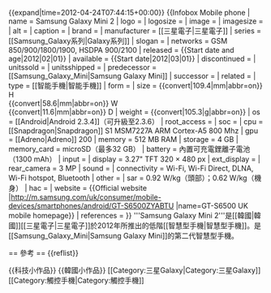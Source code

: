 {{expand|time=2012-04-24T07:44:15+00:00}}
{{Infobox Mobile phone
| name          = Samsung Galaxy Mini 2
| logo          =
| logosize      =
| image         =
| imagesize     =
| alt           =
| caption       =
| brand         =
| manufacturer  = [[三星電子|三星電子]]
| series        = [[Samsung_Galaxy系列|Galaxy系列]]
| slogan        = <!-- Phone-specific slogan; must cite source-->
| networks      = GSM 850/900/1800/1900, HSDPA 900/2100
| released      = {{Start date and age|2012|02|01}}
| available     = {{Start date|2012|03|01}}
| discontinued  = <!-- {{End date|YYYY|MM|DD}} -->
| unitssold     =
| unitsshipped  =
| predecessor   = [[Samsung_Galaxy_Mini|Samsung Galaxy Mini]]
| successor     =
| related       =
| type          = [[智能手機|智能手機]]
| form          =
| size          = {{convert|109.4|mm|abbr=on}} H <br /> {{convert|58.6|mm|abbr=on}} W <br /> {{convert|11.6|mm|abbr=on}} D
| weight        = {{convert|105.3|g|abbr=on}}
| os            = [[Android|Android 2.3.4]]（可升級至2.3.6）
| root_access   =
| soc           =
| cpu           = [[Snapdragon|Snapdragon]] S1 MSM7227A ARM Cortex-A5 800 Mhz
| gpu           = [[Adreno|Adreno]] 200
| memory        = 512 MB RAM
| storage       = 4 GB
| memory_card   = microSD（最多32 GB）
| battery       = 內置可充電鋰離子電池（1300 mAh）
| input         =
| display       = 3.27" TFT 320 × 480 px
| ext_display   =
| rear_camera   = 3 MP
| sound         =
| connectivity  = Wi-Fi, Wi-Fi Direct, DLNA, Wi-Fi hotspot, Bluetooth
| other         =
| sar           = 0.92 W/kg（頭部）；0.62 W/kg（機身）
| hac           =
| website       = {{Official website |http://m.samsung.com/uk/consumer/mobile-devices/smartphones/android/GT-S6500ZYABTU |name=GT-S6500 UK mobile homepage}}
| references    =
}}
'''Samsung Galaxy Mini 2'''是[[韓國|韓國]][[三星電子|三星電子]]於2012年所推出的低階[[智慧型手機|智慧型手機]]。是[[Samsung_Galaxy_Mini|Samsung Galaxy Mini]]的第二代智慧型手機。

== 參考 ==
{{reflist}}



{{科技小作品}}
{{韓國小作品}}
[[Category:三星Galaxy|Category:三星Galaxy]]
[[Category:觸控手機|Category:觸控手機]]
